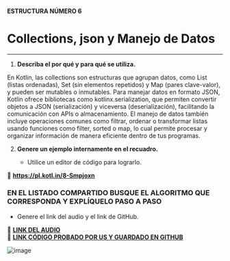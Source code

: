 #### ESTRUCTURA NÚMERO 6
# Collections, json y Manejo de Datos

---

1. **Describa el por qué y para qué se utiliza.**

En Kotlin, las collections son estructuras que agrupan datos, como List (listas ordenadas), Set (sin elementos repetidos) y Map (pares clave-valor), y pueden ser mutables o inmutables. Para manejar datos en formato JSON, Kotlin ofrece bibliotecas como kotlinx.serialization, que permiten convertir objetos a JSON (serialización) y viceversa (deserialización), facilitando la comunicación con APIs o almacenamiento. El manejo de datos también incluye operaciones comunes como filtrar, ordenar o transformar listas usando funciones como filter, sorted o map, lo cual permite procesar y organizar información de manera eficiente dentro de tus programas.
   
2. **Genere un ejemplo internamente en el recuadro.**  

   - Utilice un editor de código para lograrlo.  

🔗 **https://pl.kotl.in/8-Smpjoxn** 

### EN EL LISTADO COMPARTIDO BUSQUE EL ALGORITMO QUE CORRESPONDA Y EXPLÍQUELO PASO A PASO  
- Genere el link del audio y el link de GitHub.  

🔗 **[LINK DEL AUDIO]()**  
🔗 **[LINK CÓDIGO PROBADO POR US Y GUARDADO EN GITHUB]()**

![image](https://github.com/user-attachments/assets/a90f05c2-7e6f-4c8f-9a11-2aefcf2fc290)

